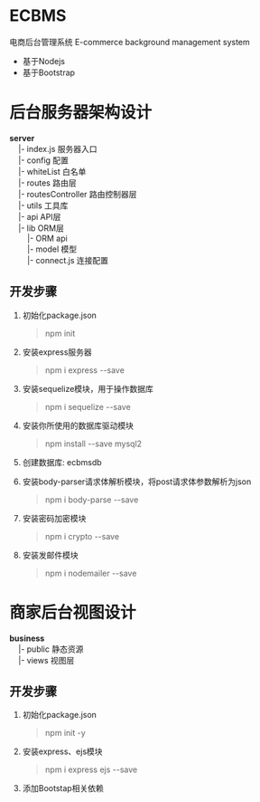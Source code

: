 # ECBMS
电商后台管理系统 E-commerce background management system

- 基于Nodejs
- 基于Bootstrap

# 后台服务器架构设计

**server**  
&nbsp;&nbsp;&nbsp;&nbsp;|- index.js 服务器入口  
&nbsp;&nbsp;&nbsp;&nbsp;|- config 配置  
&nbsp;&nbsp;&nbsp;&nbsp;|- whiteList 白名单  
&nbsp;&nbsp;&nbsp;&nbsp;|- routes 路由层  
&nbsp;&nbsp;&nbsp;&nbsp;|- routesController 路由控制器层  
&nbsp;&nbsp;&nbsp;&nbsp;|- utils 工具库  
&nbsp;&nbsp;&nbsp;&nbsp;|- api API层  
&nbsp;&nbsp;&nbsp;&nbsp;|- lib ORM层  
&nbsp;&nbsp;&nbsp;&nbsp;&nbsp;&nbsp;&nbsp;&nbsp;|- ORM api  
&nbsp;&nbsp;&nbsp;&nbsp;&nbsp;&nbsp;&nbsp;&nbsp;|- model 模型  
&nbsp;&nbsp;&nbsp;&nbsp;&nbsp;&nbsp;&nbsp;&nbsp;|- connect.js 连接配置  


## 开发步骤
1. 初始化package.json
   > npm init
2. 安装express服务器
   > npm i express --save
3. 安装sequelize模块，用于操作数据库
   > npm i sequelize --save
4. 安装你所使用的数据库驱动模块
   > npm install --save mysql2
5. 创建数据库: ecbmsdb

6. 安装body-parser请求体解析模块，将post请求体参数解析为json
   > npm i body-parse --save
7. 安装密码加密模块
   > npm i crypto --save
8. 安装发邮件模块
   > npm i nodemailer --save


# 商家后台视图设计

**business**  
&nbsp;&nbsp;&nbsp;&nbsp;|- public 静态资源  
&nbsp;&nbsp;&nbsp;&nbsp;|- views 视图层   

## 开发步骤

1. 初始化package.json
   > npm init -y
2. 安装express、ejs模块
   > npm i express ejs --save
3. 添加Bootstap相关依赖

